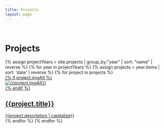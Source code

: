 ```yaml
---
title: Projects
layout: page
---
```


<div class="pure-g">
  <div class="pure-u-md-1-12">
  &nbsp;
  </div>
  <div class="pure-u-1 pure-u-md-11-12">
    <h1>Projects</h1>
  </div>
</div>

<div id="projects" class="pure-g">
    {% assign projectYears = site.projects | group_by:"year" | sort: "name" | reverse %}
    {% for year in projectYears %}
      {% assign projects = year.items | sort: 'date' | reverse %}
      {% for project in projects %}
        <div class="pure-u-1 pure-u-md-1-2 project">
          <a href="/projects/{{project.slug}}">
            {% if project.imgAlt %}
              <div class="monotone">
                <img src="/imgs/thumbs/{{project.key}}.png" alt="{{project.imgAlt}}" />
              </div>
            {% endif %}
            <h2>{{project.title}}</h2>
            <div>{{project.description | capitalize}}</div>
          </a>
        </div>
      {% endfor %}
    {% endfor %}
</div>
